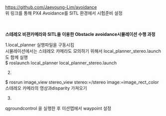 https://github.com/Jaeyoung-Lim/avoidance
<br>위 링크를 통해 PX4 Avoidance를 SITL 환경에서 시험준비 설정


<br>
<br><strong>스테레오 비젼카메라와 SITL을 이용한 Obstacle avoidance시뮬레이션 수행 과정</strong> <br>

 
 1.local_planner 실행파일을 구동시킴 
 <br>시뮬레이션에서는 스테레오 카메라도 모의하기 위해서 local_planner_stereo.launch 도 함께 실행
 <br>$ roslaunch local_planner local_planner_stereo.launch

2.
 $ rosrun image_view stereo_view stereo:=/stereo image:=image_rect_color
 <br>스테레오 카메라의 영상과disparity 가져오기
 
3.
 qgroundcontrol 을 실행한 후 미션맵에서 waypoint 설정
